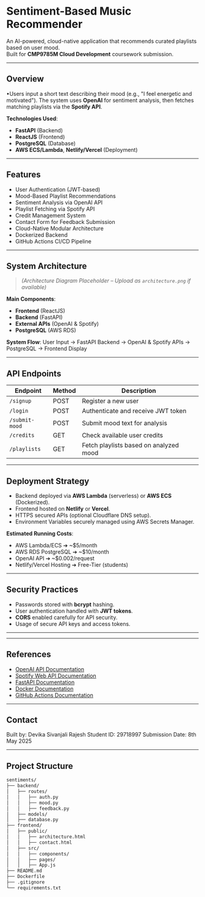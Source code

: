 # Sentiment-Based Music Recommender

An AI-powered, cloud-native application that recommends curated playlists based on user mood.  
Built for **CMP9785M Cloud Development** coursework submission.

---

## Overview

•Users input a short text describing their mood (e.g., "I feel energetic and motivated"). 
The system uses **OpenAI** for sentiment analysis, then fetches matching playlists via the **Spotify API**.

**Technologies Used**:
- **FastAPI** (Backend)
- **ReactJS** (Frontend)
- **PostgreSQL** (Database)
- **AWS ECS/Lambda**, **Netlify/Vercel** (Deployment)

---

## Features

- User Authentication (JWT-based)
- Mood-Based Playlist Recommendations
- Sentiment Analysis via OpenAI API
- Playlist Fetching via Spotify API
- Credit Management System
- Contact Form for Feedback Submission
- Cloud-Native Modular Architecture
- Dockerized Backend
- GitHub Actions CI/CD Pipeline

---

## System Architecture

> *(Architecture Diagram Placeholder – Upload as `architecture.png` if available)*

**Main Components**:
- **Frontend** (ReactJS)
- **Backend** (FastAPI)
- **External APIs** (OpenAI & Spotify)
- **PostgreSQL** (AWS RDS)

**System Flow**:
User Input → FastAPI Backend → OpenAI & Spotify APIs → PostgreSQL → Frontend Display


---

## API Endpoints

| Endpoint            | Method | Description                            |
|---------------------|--------|----------------------------------------|
| `/signup`           | POST   | Register a new user                    |
| `/login`            | POST   | Authenticate and receive JWT token     |
| `/submit-mood`      | POST   | Submit mood text for analysis          |
| `/credits`          | GET    | Check available user credits           |
| `/playlists`        | GET    | Fetch playlists based on analyzed mood |

---

## Deployment Strategy

- Backend deployed via **AWS Lambda** (serverless) or **AWS ECS** (Dockerized).
- Frontend hosted on **Netlify** or **Vercel**.
- HTTPS secured APIs (optional Cloudflare DNS setup).
- Environment Variables securely managed using AWS Secrets Manager.

**Estimated Running Costs**:
- AWS Lambda/ECS ➔ ~$5/month
- AWS RDS PostgreSQL ➔ ~$10/month
- OpenAI API ➔ ~$0.002/request
- Netlify/Vercel Hosting ➔ Free-Tier (students)

---

## Security Practices

- Passwords stored with **bcrypt** hashing.
- User authentication handled with **JWT tokens**.
- **CORS** enabled carefully for API security.
- Usage of secure API keys and access tokens.

---
---

## References

- [OpenAI API Documentation](https://platform.openai.com/docs)
- [Spotify Web API Documentation](https://developer.spotify.com/documentation/web-api/)
- [FastAPI Documentation](https://fastapi.tiangolo.com/)
- [Docker Documentation](https://docs.docker.com/)
- [GitHub Actions Documentation](https://docs.github.com/en/actions)

---

## Contact
Built by: Devika Sivanjali Rajesh
Student ID: 29718997
Submission Date: 8th May 2025

---

## Project Structure

```bash
sentiments/
├── backend/
│   ├── routes/
│   │   ├── auth.py
│   │   ├── mood.py
│   │   ├── feedback.py
│   ├── models/
│   ├── database.py
├── frontend/
│   ├── public/
│   │   ├── architecture.html
│   │   ├── contact.html
│   ├── src/
│   │   ├── components/
│   │   ├── pages/
│   │   ├── App.js
├── README.md
├── Dockerfile
├── .gitignore
└── requirements.txt
